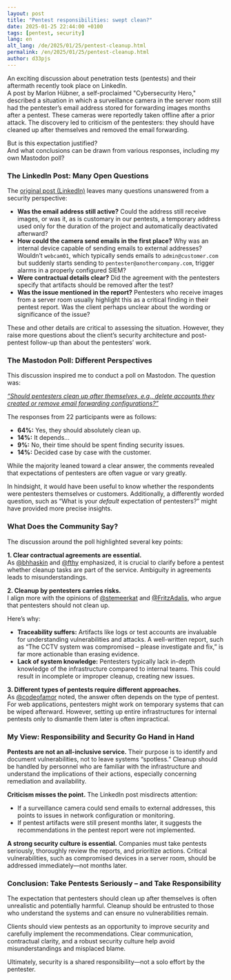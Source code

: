 ```yaml
---
layout: post
title: "Pentest responsibilities: swept clean?"
date: 2025-01-25 22:44:00 +0100
tags: [pentest, security]
lang: en
alt_lang: /de/2025/01/25/pentest-cleanup.html
permalink: /en/2025/01/25/pentest-cleanup.html
author: d33pjs
---
```


An exciting discussion about penetration tests (pentests) and their aftermath recently took place on LinkedIn.  
A post by Marlon Hübner, a self-proclaimed "Cybersecurity Hero," described a situation in which a surveillance camera in the server room still had the pentester’s email address stored for forwarding images months after a pentest. These cameras were reportedly taken offline after a prior attack. The discovery led to criticism of the pentesters: they should have cleaned up after themselves and removed the email forwarding.

But is this expectation justified?  
And what conclusions can be drawn from various responses, including my own Mastodon poll?

### The LinkedIn Post: Many Open Questions

The [original post (LinkedIn)](https://www.linkedin.com/posts/marlon-hübner_vom-pentester-in-der-überwachungskamera-spuren-activity-7287461391454666754-vPlM/?utm_source=share&utm_medium=member_desktop) leaves many questions unanswered from a security perspective:

- **Was the email address still active?** Could the address still receive images, or was it, as is customary in our pentests, a temporary address used only for the duration of the project and automatically deactivated afterward?
- **How could the camera send emails in the first place?** Why was an internal device capable of sending emails to external addresses? Wouldn’t `webcam01`, which typically sends emails to `admin@customer.com` but suddenly starts sending to `pentester@anothercompany.com`, trigger alarms in a properly configured SIEM?
- **Were contractual details clear?** Did the agreement with the pentesters specify that artifacts should be removed after the test?
- **Was the issue mentioned in the report?** Pentesters who receive images from a server room usually highlight this as a critical finding in their pentest report. Was the client perhaps unclear about the wording or significance of the issue?

These and other details are critical to assessing the situation. However, they raise more questions about the client’s security architecture and post-pentest follow-up than about the pentesters’ work.

### The Mastodon Poll: Different Perspectives

This discussion inspired me to conduct a poll on Mastodon. The question was:

[_“Should pentesters clean up after themselves, e.g., delete accounts they created or remove email forwarding configurations?”_](https://infosec.exchange/@d33pjs/113868778914598033)

The responses from 22 participants were as follows:

- **64%:** Yes, they should absolutely clean up.
- **14%:** It depends...
- **9%:** No, their time should be spent finding security issues.
- **14%:** Decided case by case with the customer.

While the majority leaned toward a clear answer, the comments revealed that expectations of pentesters are often vague or vary greatly.

In hindsight, it would have been useful to know whether the respondents were pentesters themselves or customers. Additionally, a differently worded question, such as “What is your _default_ expectation of pentesters?” might have provided more precise insights.

### What Does the Community Say?

The discussion around the poll highlighted several key points:

**1. Clear contractual agreements are essential.**  
As [@bhhaskin](https://social.bitsofsimplicity.com/@bhhaskin/113869077917255563) and [@fthy](https://mastodon.green/@fthy/113882683107203840) emphasized, it is crucial to clarify before a pentest whether cleanup tasks are part of the service. Ambiguity in agreements leads to misunderstandings.

**2. Cleanup by pentesters carries risks.**  
I align more with the opinions of [@stemeerkat](https://cyberplace.social/@stemeerkat/113882266783611136) and [@FritzAdalis](https://infosec.exchange/@FritzAdalis/113868868640959271), who argue that pentesters should not clean up.

Here’s why:

- **Traceability suffers:** Artifacts like logs or test accounts are invaluable for understanding vulnerabilities and attacks. A well-written report, such as “The CCTV system was compromised – please investigate and fix,” is far more actionable than erasing evidence.
- **Lack of system knowledge:** Pentesters typically lack in-depth knowledge of the infrastructure compared to internal teams. This could result in incomplete or improper cleanup, creating new issues.

**3. Different types of pentests require different approaches.**  
As [@codeofamor](https://social.codeofamor.net/@codeofamor/113868841949265844) noted, the answer often depends on the type of pentest. For web applications, pentesters might work on temporary systems that can be wiped afterward. However, setting up entire infrastructures for internal pentests only to dismantle them later is often impractical.

### My View: Responsibility and Security Go Hand in Hand

**Pentests are not an all-inclusive service.** Their purpose is to identify and document vulnerabilities, not to leave systems “spotless.” Cleanup should be handled by personnel who are familiar with the infrastructure and understand the implications of their actions, especially concerning remediation and availability.

**Criticism misses the point.** The LinkedIn post misdirects attention:

- If a surveillance camera could send emails to external addresses, this points to issues in network configuration or monitoring.
- If pentest artifacts were still present months later, it suggests the recommendations in the pentest report were not implemented.

**A strong security culture is essential.** Companies must take pentests seriously, thoroughly review the reports, and prioritize actions. Critical vulnerabilities, such as compromised devices in a server room, should be addressed immediately—not months later.

### Conclusion: Take Pentests Seriously – and Take Responsibility

The expectation that pentesters should clean up after themselves is often unrealistic and potentially harmful. Cleanup should be entrusted to those who understand the systems and can ensure no vulnerabilities remain.

Clients should view pentests as an opportunity to improve security and carefully implement the recommendations. Clear communication, contractual clarity, and a robust security culture help avoid misunderstandings and misplaced blame.

Ultimately, security is a shared responsibility—not a solo effort by the pentester.
